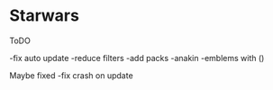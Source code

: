# Starwars


ToDO

-fix auto update
-reduce filters
-add packs
-anakin
-emblems with ()


Maybe fixed
-fix crash on update
